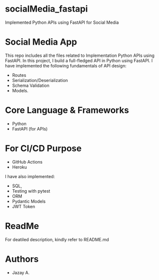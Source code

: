 # socialMedia_fastapi
Implemented Python APIs using FastAPI for Social Media


# Social Media App
This repo includes all the files related to Implementation Python APIs using FastAPI. In this project, I build a full-fledged API in Python using FastAPI. I have implemented the following fundamentals of API design:
* Routes 
* Serialization/Deserialization
* Schema Validation
* Models.

# Core Language & Frameworks
* Python
* FastAPI (for APIs)

# For CI/CD Purpose
* GitHub Actions
* Heroku

I have also implemented:
* SQL,
* Testing with pytest
* ORM
* Pydantic Models
* JWT Token 

# ReadMe
For deatiled description, kindly refer to README.md

# Authors
* Jazay A.
